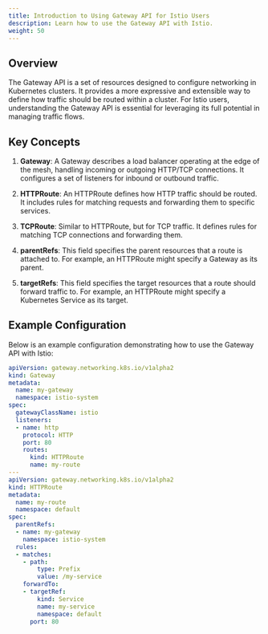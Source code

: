 ```yaml
---
title: Introduction to Using Gateway API for Istio Users
description: Learn how to use the Gateway API with Istio.
weight: 50
---
```


## Overview

The Gateway API is a set of resources designed to configure networking in Kubernetes clusters. It provides a more expressive and extensible way to define how traffic should be routed within a cluster. For Istio users, understanding the Gateway API is essential for leveraging its full potential in managing traffic flows.

## Key Concepts

1. **Gateway**: A Gateway describes a load balancer operating at the edge of the mesh, handling incoming or outgoing HTTP/TCP connections. It configures a set of listeners for inbound or outbound traffic.

2. **HTTPRoute**: An HTTPRoute defines how HTTP traffic should be routed. It includes rules for matching requests and forwarding them to specific services.

3. **TCPRoute**: Similar to HTTPRoute, but for TCP traffic. It defines rules for matching TCP connections and forwarding them.

4. **parentRefs**: This field specifies the parent resources that a route is attached to. For example, an HTTPRoute might specify a Gateway as its parent.

5. **targetRefs**: This field specifies the target resources that a route should forward traffic to. For example, an HTTPRoute might specify a Kubernetes Service as its target.

## Example Configuration

Below is an example configuration demonstrating how to use the Gateway API with Istio:

```yaml
apiVersion: gateway.networking.k8s.io/v1alpha2
kind: Gateway
metadata:
  name: my-gateway
  namespace: istio-system
spec:
  gatewayClassName: istio
  listeners:
  - name: http
    protocol: HTTP
    port: 80
    routes:
      kind: HTTPRoute
      name: my-route
---
apiVersion: gateway.networking.k8s.io/v1alpha2
kind: HTTPRoute
metadata:
  name: my-route
  namespace: default
spec:
  parentRefs:
  - name: my-gateway
    namespace: istio-system
  rules:
  - matches:
    - path:
        type: Prefix
        value: /my-service
    forwardTo:
    - targetRef:
        kind: Service
        name: my-service
        namespace: default
      port: 80
